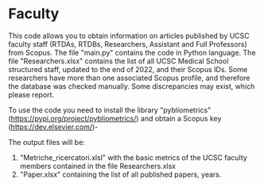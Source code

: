 # Faculty

This code allows you to obtain information on articles published by UCSC faculty staff (RTDAs, RTDBs, Researchers, Assistant and Full Professors) from Scopus.
The file "main.py" contains the code in Python language.
The file "Researchers.xlsx"  contains the list of all UCSC Medical School structured staff, updated to the end of 2022, and their Scopus IDs. Some researchers have more than one associated Scopus profile, and therefore the database was checked manually. Some discrepancies may exist, which please report.

To use the code you need to install the library "pybliometrics" (https://pypi.org/project/pybliometrics/) and obtain a Scopus key (https://dev.elsevier.com/)-

The output files will be:
1. "Metriche_ricercatori.xlsl"  with the basic metrics of the UCSC faculty members contained in the file Researchers.xlsx
2. "Paper.xlsx" containing the list of all published papers, years. 
